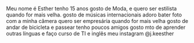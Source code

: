 Meu nome é Esther 
tenho 15 anos
gosto de Moda, e quero ser estilista quando for mais velha.
gosto de músicas internacionais 
adoro bater foto com a minha câmera 
quero ser empresária quando for mais velha
gosto de andar de bicicleta e passear
tenho poucos amigos
gosto mto de aprender outras línguas e faço curso de TI e inglês 
meu instagram @j.keesther

